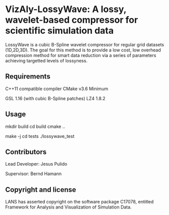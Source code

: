 # VizAly-LossyWave: A lossy, wavelet-based compressor for scientific simulation data

LossyWave is a cubic B-Spline wavelet compressor for regular grid datasets (1D,2D,3D). The goal for this method is to provide a low cost, low overhead compression method for smart data reduction via a series of parameters achieving targetted levels of lossyness.

## Requirements
C++11 compatible compiler
CMake v3.6 Minimum

GSL 1.16 (with cubic B-Spline patches)
LZ4 1.8.2

## Usage

mkdir build
cd build
cmake ..

make -j
cd tests
./lossywave_test

## Contributors

Lead Developer: Jesus Pulido

Supervisor: Bernd Hamann

## Copyright and license
LANS has asserted copyright on the software package C17078, entitled Framework for Analysis and Visualization of Simulation Data.
